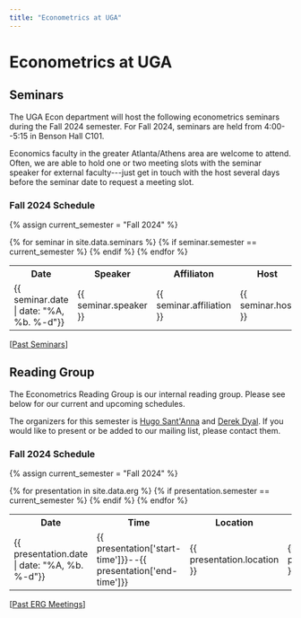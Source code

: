 ```yaml
---
title: "Econometrics at UGA"
---
```


# Econometrics at UGA

## Seminars

The UGA Econ department will host the following econometrics seminars during the Fall 2024 semester.  For Fall 2024, seminars are held from 4:00--5:15 in Benson Hall C101.

Economics faculty in the greater Atlanta/Athens area are welcome to attend.  Often, we are able to hold one or two meeting slots with the seminar speaker for external faculty---just get in touch with the host several days before the seminar date to request a meeting slot.

### Fall 2024 Schedule

{% assign current_semester = "Fall 2024" %}
<table>
  <tr>
    <th>Date</th>
    <th>Speaker</th>
    <th>Affiliaton</th>
    <th>Host</th>
    <th>Paper</th>
  </tr>
  {% for seminar in site.data.seminars %}
    {% if seminar.semester == current_semester %}
	<tr>
      		<td>{{ seminar.date | date: "%A, %b. %-d"}}</td>
      		<td>{{ seminar.speaker }}</td>
      		<td>{{ seminar.affiliation }}</td>
		<td>{{ seminar.host }}</td>
      		<td><a href="{{ seminar.link }}">{{ seminar.title }}</a></td>
    	</tr>
    {% endif %}
  {% endfor %}
</table>

[[Past Seminars](past_seminars)]


## Reading Group

The Econometrics Reading Group is our internal reading group. Please see below for our current and upcoming schedules.

The organizers for this semester is [Hugo Sant'Anna](https://hsantanna.org/) and [Derek Dyal](https://www.terry.uga.edu/directory/derek-dyal/). If you would like to present or be added to our mailing list, please contact them.


### Fall 2024 Schedule

{% assign current_semester = "Fall 2024" %}
<table>
  <tr>
    <th>Date</th>
    <th>Time</th>
    <th>Location</th>
    <th>Leader</th>
    <th>Title</th>
  </tr>
  {% for presentation in site.data.erg %}
    {% if presentation.semester == current_semester %}
      <tr>
        <td>{{ presentation.date | date: "%A, %b. %-d"}}</td>
        <td>{{ presentation['start-time']}}--{{ presentation['end-time']}}</td>
        <td>{{ presentation.location }}</td>
        <td>{{ presentation.leader }}</td>
        <td><a href="{{ presentation.link }}">{{ presentation.title }}</a></td>
      </tr>
    {% endif %}
  {% endfor %}
</table>

[[Past ERG Meetings](past_erg)]
